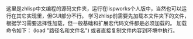 这里是zhlisp中文编程的源码文件夹，运行在lispworks个人版中，当然也可以运行在其它实现里，但GUI部分不行。
学习zhlisp前需要先加载本文件夹下的文件，根据学习需要选择性加载，但一般基础和扩展宏代码文件都是必须加载的。
加载命令如下：
(load "路径名和文件名")
或者直接复制文件内容到环境中执行。
